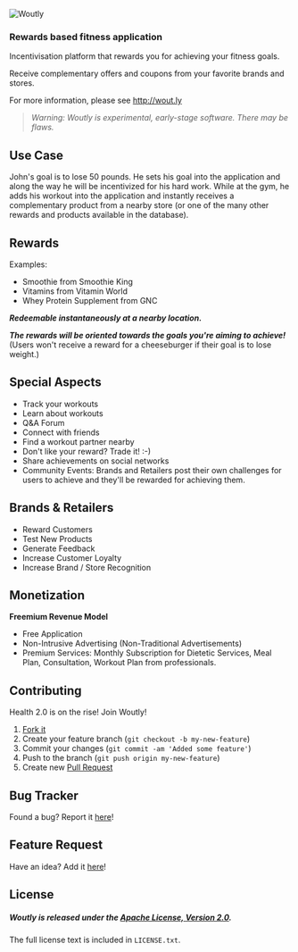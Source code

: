 ![Woutly](https://raw.github.com/woutly/woutly-website/master/HTML/IMG/woutly-670x265.png)
### Rewards based fitness application

Incentivisation platform that rewards you for achieving your fitness goals.

Receive complementary offers and coupons from your favorite brands and stores.

For more information, please see http://wout.ly

> _Warning: Woutly is experimental, early-stage software. There may be flaws._

## Use Case

John's goal is to lose 50 pounds. He sets his goal into the application and along the way he will be incentivized for his hard work. While at the gym, he adds his workout into the application and instantly receives a complementary product from a nearby store (or one of the many other rewards and products available in the database).

## Rewards 

Examples: 

* Smoothie from Smoothie King
* Vitamins from Vitamin World
* Whey Protein Supplement from GNC

**_Redeemable instantaneously at a nearby location._**

**_The rewards will be oriented towards the goals you're aiming to achieve!_** (Users won't receive a reward for a cheeseburger if their goal is to lose weight.)

## Special Aspects

* Track your workouts
* Learn about workouts
* Q&A Forum
* Connect with friends
* Find a workout partner nearby
* Don't like your reward? Trade it! :-)
* Share achievements on social networks
* Community Events: Brands and Retailers post their own challenges for users to achieve and they'll be rewarded for achieving them.

## Brands & Retailers

* Reward Customers
* Test New Products
* Generate Feedback 
* Increase Customer Loyalty
* Increase Brand / Store Recognition
 
## Monetization

**Freemium Revenue Model**

* Free Application  
* Non-Intrusive Advertising (Non-Traditional Advertisements)
* Premium Services:
Monthly Subscription for Dietetic Services, Meal Plan, Consultation, Workout Plan from professionals.

## Contributing

Health 2.0 is on the rise! Join Woutly!

1. [Fork it](https://help.github.com/articles/fork-a-repo)
2. Create your feature branch (`git checkout -b my-new-feature`)
3. Commit your changes (`git commit -am 'Added some feature'`)
4. Push to the branch (`git push origin my-new-feature`)
5. Create new [Pull Request](https://help.github.com/articles/using-pull-requests)

## Bug Tracker

Found a bug? Report it [here](https://github.com/woutly/woutly-ios/issues/)!

## Feature Request

Have an idea? Add it [here](https://github.com/woutly/woutly-ios/issues/)!

## License

##### Woutly is released under the [Apache License, Version 2.0](http://www.apache.org/licenses/LICENSE-2.0).
The full license text is included in `LICENSE.txt`.

